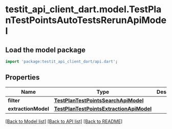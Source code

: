 # testit_api_client_dart.model.TestPlanTestPointsAutoTestsRerunApiModel

## Load the model package
```dart
import 'package:testit_api_client_dart/api.dart';
```

## Properties
Name | Type | Description | Notes
------------ | ------------- | ------------- | -------------
**filter** | [**TestPlanTestPointsSearchApiModel**](TestPlanTestPointsSearchApiModel.md) |  | [optional] 
**extractionModel** | [**TestPlanTestPointsExtractionApiModel**](TestPlanTestPointsExtractionApiModel.md) |  | [optional] 

[[Back to Model list]](../README.md#documentation-for-models) [[Back to API list]](../README.md#documentation-for-api-endpoints) [[Back to README]](../README.md)


